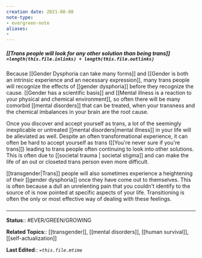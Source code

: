 ```yaml
---
creation date: 2021-08-08
note-type: 
- evergreen-note
aliases:
- 
---
```


##### [[Trans people will look for any other solution than being trans]] `=length(this.file.inlinks) + length(this.file.outlinks)`

Because [[Gender Dysphoria can take many forms]] and [[Gender is both an intrinsic experience and an necessary expression]], many trans people will recognize the effects of [[gender dysphoria]] before they recognize the cause. [[Gender has a scientific basis]] and [[Mental illness is a reaction to your physical and chemical environment]], so often there will be many comorbid [[mental disorders]] that can be treated, when your transness and the chemical imbalances in your brain are the root cause. 

Once you discover and accept yourself as trans, a lot of the seemingly inexplicable or untreated [[mental disorders|mental illness]] in your life will be alleviated as well. Despite an often transformational experience, it can often be hard to accept yourself as trans ([[You're never sure if you're trans]]) leading to trans people often continuing to look into other solutions. This is often due to [[societal trauma | societal stigma]] and can make the life of an out or closeted trans person even more difficult. 

[[transgender|Trans]] people will also sometimes experience a heightening of their [[gender dysphoria]] once they have come out to themselves. This is often because a dull an unrelenting pain that you couldn't identify to the source of is now pointed at specific aspects of your life. Transitioning is often the only or most effective way of dealing with these feelings.

### <hr class="footnote"/>

**Status**:: #EVER/GREEN/GROWING 

**Related Topics**:: [[transgender]], [[mental disorders]], [[human survival]], [[self-actualization]]
	
**Last Edited**:: *`=this.file.mtime`*
